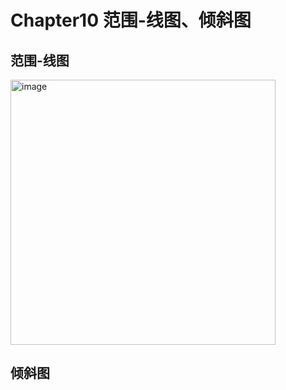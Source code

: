 # Chapter10 范围-线图、倾斜图
## 范围-线图
<img width="424" alt="image" src="https://user-images.githubusercontent.com/105503216/182589305-d16f25e3-c3f1-4cf9-a1c9-143e456c8249.png">

## 倾斜图
